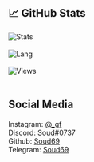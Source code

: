 ## &#x1f4c8; GitHub Stats
![Stats](https://github-readme-stats.vercel.app/api?username=Soud69&show_icons=true&theme=radical)
<br>
<br>
![Lang](https://github-readme-stats.vercel.app/api/top-langs/?username=Soud69&title_color=ffffff&text_color=c9cacc&icon_color=2bbc8a&bg_color=1d1f21)
<br>
<br>
![Views](https://gpvc.arturio.dev/Soud69) 
<br>
<br>
## Social Media
Instagram: [@_gf](https://instagram.com/_agf)
<br>
Discord: Soud#0737
<br>
Github: [Soud69](https://github.com/Soud69)
<br>
Telegram: [Soud69](https://t.me/Soud69)
